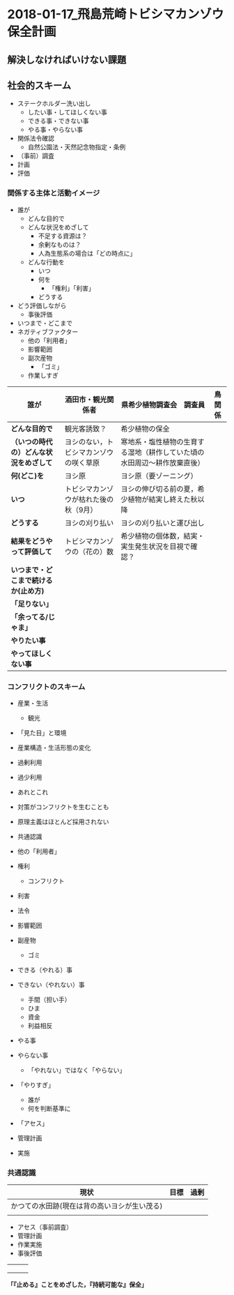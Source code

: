 # 2018-01-17_飛島荒崎トビシマカンゾウ保全計画

## 解決しなければいけない課題

## 社会的スキーム

- ステークホルダー洗い出し
  - したい事・してほしくない事
  - できる事・できない事
  - やる事・やらない事
- 関係法令確認
  - 自然公園法・天然記念物指定・条例
- （事前）調査
- 計画
- 評価

### 関係する主体と活動イメージ

- 誰が
  - どんな目的で
  - どんな状況をめざして
    - 不足する資源は？
    - 余剰なものは？
    - 人為生態系の場合は「どの時点に」
  - どんな行動を
    - いつ
    - 何を
      - 「権利」「利害」
    - どうする
- どう評価しながら
  - 事後評価
- いつまで・どこまで
- ネガティブファクター
  - 他の「利用者」
  - 影響範囲
  - 副次産物
    - 「ゴミ」
  - 作業しすぎ

| 誰が                     | 酒田市・観光関係者           | 県希少植物調査会　調査員                         | 鳥関係  |
| ---------------------- | ------------------- | ------------------------------------ | ---- |
| **どんな目的で**             | 観光客誘致？              | 希少植物の保全                              |      |
| **（いつの時代の）どんな状況をめざして** | ヨシのない，トビシマカンゾウの咲く草原 | 寒地系・塩性植物の生育する湿地（耕作していた頃の水田周辺〜耕作放棄直後） |      |
| **何(どこ)を**             | ヨシ原                 | ヨシ原（要ゾーニング）                          |      |
| **いつ**                 | トビシマカンゾウが枯れた後の秋（9月） | ヨシの伸び切る前の夏，希少植物が結実し終えた秋以降            |      |
| **どうする**               | ヨシの刈り払い             | ヨシの刈り払いと運び出し                         |      |
| **結果をどうやって評価して**       | トビシマカンゾウの（花の）数      | 希少植物の個体数，結実・実生発生状況を目視で確認？            |      |
| **いつまで・どこまで続けるか(止め方)** |                     |                                      |      |
| **「足りない」**             |                     |                                      |      |
| **「余ってる/じゃま」**         |                     |                                      |      |
| **やりたい事**              |                     |                                      |      |
| **やってほしくない事**          |                     |                                      |      |

### コンフリクトのスキーム
- 産業・生活
	- 観光
- 「見た目」と環境
- 産業構造・生活形態の変化
- 過剰利用
- 過少利用
- あれとこれ
- 対策がコンフリクトを生むことも
- 原理主義はほとんど採用されない




- 共通認識
- 他の「利用者」
- 権利
  - コンフリクト
- 利害
- 法令
- 影響範囲
- 副産物
  - ゴミ
- できる（やれる）事
- できない（やれない）事
  - 手間（担い手）
  - ひま
  - 資金
  - 利益相反
- やる事
- やらない事
  - 「やれない」ではなく「やらない」
- 「やりすぎ」
  - 誰が
  - 何を判断基準に


- 「アセス」
- 管理計画
- 実施

### 共通認識

| 現状                      | 目標   | 過剰   |
| ----------------------- | ---- | ---- |
| かつての水田跡(現在は背の高いヨシが生い茂る) |      |      |
|                         |      |      |


- アセス（事前調査）
- 管理計画
- 作業実施
- 事後評価

|      |      |      |
| ---- | ---- | ---- |
|      |      |      |
|      |      |      |
|      |      |      |

**「『止める』ことをめざした，『持続可能な』保全」**